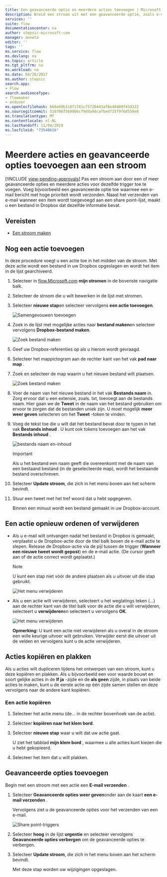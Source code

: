 ```yaml
---
title: Een geavanceerde optie en meerdere acties toevoegen | Microsoft Docs
description: Breid een stroom uit met een geavanceerde optie, zoals e-mail instellen op hoge prioriteit, en voeg nog een actie toe voor dezelfde gebeurtenis.
services: ''
suite: flow
documentationcenter: na
author: stepsic-microsoft-com
manager: anneta
editor: ''
tags: ''
ms.service: flow
ms.devlang: na
ms.topic: article
ms.tgt_pltfrm: na
ms.workload: na
ms.date: 04/20/2017
ms.author: stepsic
search.app:
- Flow
search.audienceType:
- flowmaker
- enduser
ms.openlocfilehash: 668e69b1c8f1781cf5720443af8e48409f43d322
ms.sourcegitcommit: 510706f5699b6cf9dda9dcafbed715f9f6d559e8
ms.translationtype: MT
ms.contentlocale: nl-NL
ms.lasthandoff: 11/04/2019
ms.locfileid: "73548616"
---
```

# <a name="add-multiple-actions-and-advanced-options-to-a-flow"></a>Meerdere acties en geavanceerde opties toevoegen aan een stroom
[!INCLUDE [view-pending-approvals](includes/cc-rebrand.md)]
Pas een stroom aan door een of meer geavanceerde opties en meerdere acties voor dezelfde trigger toe te voegen. Voeg bijvoorbeeld een geavanceerde optie toe waarmee een e-mail bericht met hoge prioriteit wordt verzonden. Naast het verzenden van e-mail wanneer een item wordt toegevoegd aan een share point-lijst, maakt u een bestand in Dropbox dat dezelfde informatie bevat.

## <a name="prerequisites"></a>Vereisten
* [Een stroom maken](get-started-logic-flow.md)

## <a name="add-another-action"></a>Nog een actie toevoegen
In deze procedure voegt u een actie toe in het midden van de stroom. Met deze actie wordt een bestand in uw Dropbox opgeslagen en wordt het item in de lijst gearchiveerd.

1. Selecteer in [flow.Microsoft.com](https://flow.microsoft.com) **mijn stromen** in de bovenste navigatie balk.
2. Selecteer de stroom die u wilt bewerken in de lijst met stromen.
3. Selecteer **nieuwe stap**en selecteer vervolgens **een actie toevoegen**.
   
    ![Samengevouwen toevoegen](./media/multi-step-logic-flow/add-action.png)
4. Zoek in de lijst met mogelijke acties naar **bestand maken**en selecteer vervolgens **Dropbox-bestand maken**.
   
    ![Zoek bestand maken](./media/multi-step-logic-flow/create-file-search.png)
5. Geef uw Dropbox-referenties op als u hierom wordt gevraagd.
6. Selecteer het mappictogram aan de rechter kant van het vak **pad naar map** .
7. Zoek en selecteer de map waarin u het nieuwe bestand wilt plaatsen.
   
    ![Zoek bestand maken](./media/multi-step-logic-flow/create-file-folder.png)
8. Voer de naam van het nieuwe bestand in het vak **Bestands naam** in. Zorg ervoor dat u een extensie, zoals. txt, toevoegt aan de bestands naam. Hier gaan we de **Tweet** in de naam van het bestand gebruiken om ervoor te zorgen dat de bestanden uniek zijn. U moet mogelijk **meer weer geven** selecteren om het **Tweet** -token te vinden.
9. Voeg de tekst toe die u wilt dat het bestand bevat door te typen in het vak **Bestands inhoud** . U kunt ook tokens toevoegen aan het vak **Bestands inhoud** .
   
    ![bestands naam en-inhoud](./media/multi-step-logic-flow/create-file-name-and-contents.png)
   
   > [!IMPORTANT]
   > Als u het bestand een naam geeft die overeenkomt met de naam van een bestaand bestand (in de geselecteerde map), wordt het bestaande bestand overschreven.
   > 
   > 
10. Selecteer **Update stroom**, die zich in het menu boven aan het scherm bevindt.
11. Stuur een tweet met het tref woord dat u hebt opgegeven.
    
     Binnen een minuut wordt een bestand gemaakt in uw Dropbox-account.

## <a name="reorder-or-delete-an-action"></a>Een actie opnieuw ordenen of verwijderen
* Als u e-mail wilt ontvangen nadat het bestand in Dropbox is gemaakt, verplaatst u de Dropbox-actie door de titel balk boven de e-mail actie te slepen. Release de Dropbox-actie via de pijl tussen de trigger (**Wanneer een nieuwe tweet wordt gepost**) en de e-mail actie. (De cursor geeft aan of de actie correct wordt geplaatst.)
  
  > [!NOTE]
  > U kunt een stap niet vóór de andere plaatsen als u uitvoer uit die stap gebruikt.
  > 
  > 
  
    ![Het menu verwijderen](./media/multi-step-logic-flow/draggingaction.png)
* Als u een actie wilt verwijderen, selecteert u het weglatings teken (...) aan de rechter kant van de titel balk voor de actie die u wilt verwijderen, selecteert u **verwijderen**en selecteert u vervolgens **OK**.
  
    ![Het menu verwijderen](./media/multi-step-logic-flow/deletemenu.png)
  
     **Opmerking:** U kunt een actie niet verwijderen als u overal in de stroom een wille keurige uitvoer wilt gebruiken. Verwijder eerst die uitvoer uit de velden en vervolgens kunt u de actie verwijderen.


## <a name="copy-and-paste-actions"></a>Acties kopiëren en plakken

Als u acties wilt dupliceren tijdens het ontwerpen van een stroom, kunt u deze kopiëren en plakken. Als u bijvoorbeeld een voor waarde bouwt en soort gelijke acties in de **If ja** -zijde en de **als geen** zijde, in plaats van beide acties te maken, kunt u de eerste actie op één zijde samen stellen en deze vervolgens naar de andere kant kopiëren.


### <a name="to-copy-an-action"></a>Een actie kopiëren
1. Selecteer het actie menu (de... in de rechter bovenhoek van de actie).
1. Selecteer **kopiëren naar het klem bord**. 
1. Selecteer **nieuwe stap** waar u wilt dat uw actie gaat. 

     U ziet het tabblad **mijn klem bord** , waarmee u alle acties kunt kiezen die u hebt gekopieerd.
1. Selecteer het item dat u wilt plakken.

## <a name="add-advanced-options"></a>Geavanceerde opties toevoegen
Begin met een stroom met een actie een **E-mail verzenden** .

1. Selecteer **Geavanceerde opties weer geven**onder aan de kaart **een e-mail verzenden** .
   
     Vervolgens ziet u de geavanceerde opties voor het verzenden van een e-mail.
   
    ![Share point-triggers](./media/multi-step-logic-flow/advanced.png)
2. Selecteer **hoog** in de lijst **urgentie** en selecteer vervolgens **Geavanceerde opties verbergen** om de geavanceerde opties te verbergen.
3. Selecteer **Update stroom**, die zich in het menu boven aan het scherm bevindt.
   
     Met deze stap worden uw wijzigingen opgeslagen.

